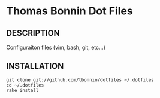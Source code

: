 Thomas Bonnin Dot Files
====================================

## DESCRIPTION

Configuraiton files (vim, bash, git, etc...)


## INSTALLATION

    git clone git://github.com/tbonnin/dotfiles ~/.dotfiles
    cd ~/.dotfiles
    rake install

